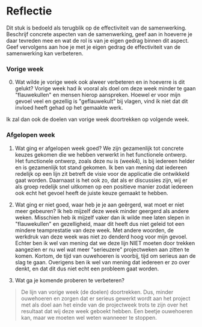 Reflectie
==========

Dit stuk is bedoeld als terugblik op de effectiviteit van de samenwerking.
Beschrijf concrete aspecten van de samenwerking, geef aan in hoeverre je daar tevreden mee en wat de rol is
 van je eigen gedrag binnen dit aspect. Geef vervolgens aan hoe je met je eigen gedrag de effectiviteit van 
 de samenwerking kan verbeteren.
 

### Vorige week
0. Wat wilde je vorige week ook alweer verbeteren en in hoeverre is dit gelukt? 
Vorige week had ik vooral als doel om deze week minder te gaan "flauwekullen" en mensen hierop aanspreken. Hoewel er voor mijn gevoel veel en gezellig is "geflauwekult" bij vlagen, vind ik niet dat dit invloed heeft gehad op het gemaakte werk.

Ik zal dan ook de doelen van vorige week doortrekken op volgende week.

### Afgelopen week

1. Wat ging er afgelopen week goed?
We zijn gezamenlijk tot concrete keuzes gekomen die we hebben verwerkt in het functionele ontwerp. Het functionele ontwerp, zoals deze nu is (week4), is bij iedereen helder en is gezamenlijk tot stand gekomen. Ik ben van mening dat iedereen redelijk op een lijn zit betreft de visie voor de applicatie die ontwikkeld gaat worden. Daarnaast is het ook zo, dat als er discussies zijn, wij er als groep redelijk snel uitkomen op een positieve manier zodat iedereen ook echt het gevoel heeft de juiste keuze gemaakt te hebben. 

2. Wat ging er niet goed, waar heb je je aan geërgerd, wat moet er niet meer gebeuren?
Ik heb mijzelf deze week minder geergerd als andere weken. Misschien heb ik mijzelf vaker dan ik wilde mee laten slepen in "flauwekullen" en gezelligheid, maar dit heeft dus niet geleid tot een mindere teamprestatie van deze week. Met andere woorden, de werkdruk van deze week was niet zo denderd hoog voor mijn gevoel. Echter ben ik wel van mening dat we deze lijn NIET moeten door trekken aangezien er nu wel wat meer "serieuzere" projectweken aan zitten te komen. Kortom, de tijd van ouwehoeren is voorbij, tijd om serieus aan de slag te gaan. Overigens ben ik wel van mening dat iedereen er zo over denkt, en dat dit dus niet echt een probleem gaat worden.
 
3. Wat ga je komende proberen te verbeteren?
> De lijn van vorige week (de doelen) doortrekken. Dus, minder ouwehoeren en zorgen dat er serieus gewerkt wordt aan het project met als doel aan het einde van de projectweek trots te zijn over het resultaat dat wij deze week geboekt hebben. Een beetje ouwehoeren kan, maar we moeten wel weten wanneeer te stoppen.


